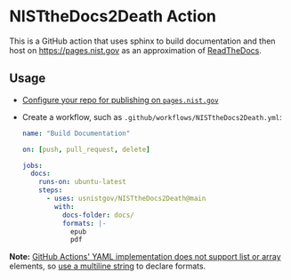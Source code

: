 # NISTtheDocs2Death Action

This is a GitHub action that uses sphinx to build documentation and then
host on <https://pages.nist.gov> as an approximation of
[ReadTheDocs](https://readthedocs.org).

## Usage

- [Configure your repo for publishing on `pages.nist.gov`](https://github.com/usnistgov/pages-root/wiki/Configuring-your-repo-for-publishing-on-pages.nist.gov)
- Create a workflow, such as `.github/workflows/NISTtheDocs2Death.yml`:

    ```yaml
    name: "Build Documentation"

    on: [push, pull_request, delete]

    jobs:
      docs:
        runs-on: ubuntu-latest
        steps:
          - uses: usnistgov/NISTtheDocs2Death@main
            with:
              docs-folder: docs/
              formats: |-
                epub
                pdf
    ```

**Note:**
[GitHub Actions' YAML implementation does not support list or array](https://github.com/actions/toolkit/issues/184)
elements, so
[use a multiline string](https://stackoverflow.com/questions/75420197/how-to-use-array-input-for-a-custom-github-actions)
to declare formats.
